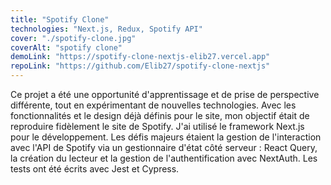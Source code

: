 ```yaml
---
title: "Spotify Clone"
technologies: "Next.js, Redux, Spotify API"
cover: "./spotify-clone.jpg"
coverAlt: "spotify clone"
demoLink: "https://spotify-clone-nextjs-elib27.vercel.app"
repoLink: "https://github.com/Elib27/spotify-clone-nextjs"
---
```


Ce projet a été une opportunité d'apprentissage et de prise de perspective différente, tout en expérimentant de nouvelles technologies. Avec les fonctionnalités et le design déjà définis pour le site, mon objectif était de reproduire fidèlement le site de Spotify. J'ai utilisé le framework Next.js pour le développement. Les défis majeurs étaient la gestion de l'interaction avec l'API de Spotify via un gestionnaire d'état côté serveur : React Query, la création du lecteur et la gestion de l'authentification avec NextAuth. Les tests ont été écrits avec Jest et Cypress.